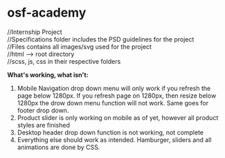 # osf-academy
//Internship Project<br>
//Specifications folder includes the PSD guidelines for the project<br>
//Files contains all images/svg used for the project <br>
//html --> root directory <br>
//scss, js, css in their respective folders <br>

<b>What's working, what isn't:</b><br>
1) Mobile Navigation drop down menu will only work if you refresh the page below 1280px. If you refresh page on 1280px, then resize below 1280px the drow down menu function will not work. Same goes for footer drop down.
2) Product slider is only working on mobile as of yet, however all product styles are finished
3) Desktop header drop down function is not working, not complete
4) Everything else should work as intended. Hamburger, sliders and all animations are done by CSS.
